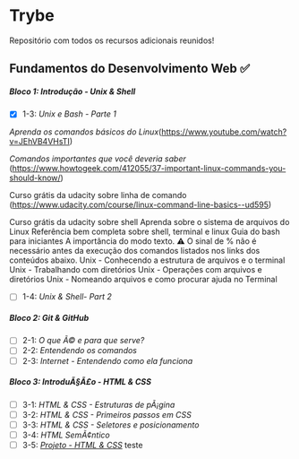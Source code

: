 # Trybe

Repositório com todos os recursos adicionais reunidos!

## Fundamentos do Desenvolvimento Web :white_check_mark:

##### Bloco 1: Introdução - Unix & Shell

- [x] 1-3: _Unix e Bash - Parte 1_

_Aprenda os comandos básicos do Linux_(https://www.youtube.com/watch?v=JEhVB4VHsTI)

*Comandos importantes que você deveria saber* (https://www.howtogeek.com/412055/37-important-linux-commands-you-should-know/)

Curso grátis da udacity sobre linha de comando (https://www.udacity.com/course/linux-command-line-basics--ud595)

Curso grátis da udacity sobre shell
Aprenda sobre o sistema de arquivos do Linux
Referência bem completa sobre shell, terminal e linux
Guia do bash para iniciantes
A importância do modo texto.
⚠️ O sinal de % não é necessário antes da execução dos comandos listados nos links dos conteúdos abaixo.
Unix - Conhecendo a estrutura de arquivos e o terminal
Unix - Trabalhando com diretórios
Unix - Operações com arquivos e diretórios
Unix - Nomeando arquivos e como procurar ajuda no Terminal

- [ ] 1-4: _Unix & Shell- Part 2_

##### Bloco 2: Git & GitHub

- [ ] 2-1: _O que Ã© e para que serve?_
- [ ] 2-2: _Entendendo os comandos_
- [ ] 2-3: _Internet - Entendendo como ela funciona_

##### Bloco 3: IntroduÃ§Ã£o - HTML & CSS

- [ ] 3-1: _HTML & CSS - Estruturas de pÃ¡gina_
- [ ] 3-2: _HTML & CSS - Primeiros passos em CSS_
- [ ] 3-3: _HTML & CSS - Seletores e posicionamento_
- [ ] 3-4: _HTML SemÃ¢ntico_
- [ ] 3-5: _[Projeto - HTML & CSS]()_
teste
